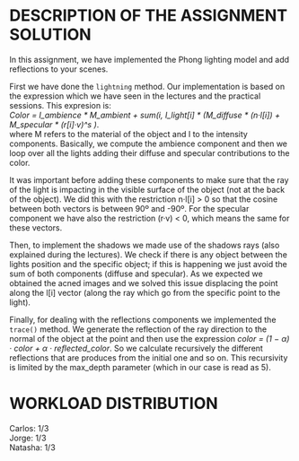 DESCRIPTION OF THE ASSIGNMENT SOLUTION
==========
In this assignment, we have implemented the Phong lighting model and add reflections to your scenes.

First we have done the `lightning` method. Our implementation is based on the expression which we have seen in the lectures and the practical sessions. This expresion is:   
*Color = I_ambience * M_ambient + sum(i, I_light[i] * (M_diffuse * (n·l[i]) + M_specular * (r[i]·v)^s )*.  
where M refers to the material of the object and I to the intensity components. Basically, we compute the ambience component and then we loop over all the lights adding their diffuse and specular contributions to the color.

It was important before adding these components to make sure that the ray of the  light is impacting in the visible surface of the object (not at the back of the object). We did this with the restriction n·l[i] > 0 so that the cosine between both vectors is between 90º and -90º. For the specular component we have also the restriction (r·v) < 0, which means the same for these vectors.

Then, to implement the shadows we made use of the shadows rays (also explained during the lectures). We check if there is any object between the lights position and the specific object; if this is happening we just avoid the sum of both components (diffuse and specular). As we expected we obtained the acned images and we solved this issue displacing the point along the l[i] vector (along the ray which go from the specific point to the light).

Finally, for dealing with the reflections components we implemented the `trace()` method. We generate the reflection of the ray direction to the normal of the object at the point and then use the expression *color = (1 − α) · color + α · reflected_color*. So we calculate recursively the different reflections that are produces from the initial one and so on. This recursivity is limited by the max_depth parameter (which in our case is read as 5).

WORKLOAD DISTRIBUTION
==========
Carlos: 1/3  
Jorge: 1/3  
Natasha: 1/3  
